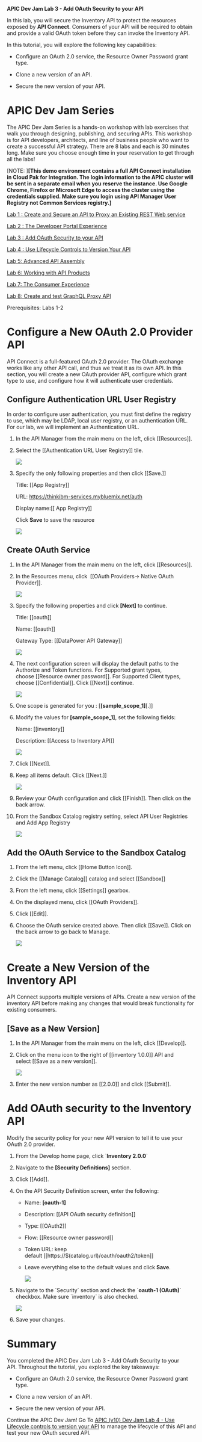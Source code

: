 **APIC Dev Jam Lab 3 - Add OAuth Security to your API**

In this lab, you will secure the Inventory API to protect the resources
exposed by **API Connect**. Consumers of your API will be required to
obtain and provide a valid OAuth token before they can invoke the
Inventory API.

In this tutorial, you will explore the following key capabilities:

-   Configure an OAuth 2.0 service, the Resource Owner Password grant
    type.

-   Clone a new version of an API.

-   Secure the new version of your API.

 APIC Dev Jam Series
==================================================================================================================================================================================================================

The APIC Dev Jam Series is a hands-on workshop with lab exercises that
walk you through designing, publishing, and securing APIs. This workshop
is for API developers, architects, and line of business people who want
to create a successful API strategy. There are 8 labs and each is 30
minutes long. Make sure you choose enough time in your reservation to
get through all the labs! 

[NOTE: ]**[This demo environment contains a
full API Connect installation in Cloud Pak for Integration. The login
information to the APIC cluster will be sent in a separate email when
you reserve the instance. Use Google Chrome, Firefox or Microsoft Edge
to access the cluster using the credentials supplied. Make sure you
login using API Manager User Registry not Common Services
registry.]**

[Lab 1 : Create and Secure an API to Proxy an Existing REST Web
service](https://integrationsuperhero.github.io/techcon2020/APICDevJam/Lab1)

[Lab 2 : The Developer Portal
Experience](https://integrationsuperhero.github.io/techcon2020/APICDevJam/Lab2)

[Lab 3 : Add OAuth Security to your
API](https://integrationsuperhero.github.io/techcon2020/APICDevJam/Lab3)

[Lab 4 : Use Lifecycle Controls to Version Your
API](https://integrationsuperhero.github.io/techcon2020/APICDevJam/Lab4)

[Lab 5: Advanced API
Assembly](https://integrationsuperhero.github.io/techcon2020/APICDevJam/Lab5)

[Lab 6: Working with API
Products](https://integrationsuperhero.github.io/techcon2020/APICDevJam/Lab6)

[Lab 7: The Consumer
Experience](https://integrationsuperhero.github.io/techcon2020/APICDevJam/Lab7)

[Lab 8: Create and test GraphQL Proxy
API](https://integrationsuperhero.github.io/techcon2020/APICDevJam/Lab8)


Prerequisites: Labs 1-2

 Configure a New OAuth 2.0 Provider API
=============================================================================================

API Connect is a full-featured OAuth 2.0 provider. The OAuth exchange
works like any other API call, and thus we treat it as its own API. In
this section, you will create a new OAuth provider API, configure which
grant type to use, and configure how it will authenticate user
credentials.

 Configure Authentication URL User Registry
--------------------------------------------------------------------------------------------------------------------------------------------------------------

In order to configure user authentication, you must first define the
registry to use, which may be LDAP, local user registry, or an
authentication URL. For our lab, we will implement an Authentication
URL.

1.  In the API Manager from the main menu on the left,
    click [[Resources]].

2.  Select the [[Authentication URL User
    Registry]] tile.

    ![](images/tutorial_html_ae58ee320d642047.png)

3.  Specify the only following properties and then
    click [[Save.]]

    Title: [[App Registry]]

    URL: <https://thinkibm-services.mybluemix.net/auth>

    Display name:[[ App Registry]]

    Click **Save** to save the resource

    ![](images/tutorial_html_ae75a185a7c7e950.png)

 Create OAuth Service
----------------------------------------------------------------------------------------------------------------------------------------

1.  In the API Manager from the main menu on the left,
    click [[Resources]].

2.  In the Resources menu, click  [[OAuth Providers-\> Native OAuth
    Provider]].

    ![](images/tutorial_html_f1fe85d169c1b8fc.png)

3.  Specify the following properties and
    click **[Next]** to continue.

    Title: [[oauth]]

    Name: [[oauth]]

    Gateway Type: [[DataPower API Gateway]]

    ![](images/tutorial_html_22f9d0d5c30f657d.png)

4.  The next configuration screen will display the default paths to the
    Authorize and Token functions. For Supported grant types,
    choose [[Resource owner
    password]].
    For Supported Client types,
    choose [[Confidential]].
    Click [[Next]] continue.

    ![](images/tutorial_html_2e278c6df90a639f.png)

5.  One scope is generated for you
    : [**[sample_scope_1]**[.]]

6.  Modify the values
    for **[sample_scope_1]**, set the
    following fields:

    Name: [[inventory]]

    Description: [[Access to Inventory API]]

    ![](images/tutorial_html_b42ee8bacaf23a4c.png)

7.  Click [[Next]].

8.  Keep all items default.
    Click [[Next.]]

    ![](images/tutorial_html_985e9dbc3a3f82c0.png)

9.  Review your OAuth configuration and
    click [[Finish]].
    Then click on the back arrow.

10. From the Sandbox Catalog registry setting, select API User
    Registries and Add App Registry

    ![](images/tutorial_html_c24f06de482a8ab5.png)

 Add the OAuth Service to the Sandbox Catalog
----------------------------------------------------------------------------------------------------------------------------------------------------------------

1.  From the left menu, click [[Home Button
    Icon]].

2.  Click the [[Manage
    Catalog]] catalog
    and select
    [[Sandbox]] 

3.  From the left menu,
    click [[Settings]]
    gearbox.

4.  On the displayed menu, click [[OAuth
    Providers]].

5.  Click [[Edit]].

6.  Choose the OAuth service created above. Then
    click [[Save]].
    Click on the back arrow to go back to Manage.

    ![](images/tutorial_html_6fa9961893476e8e.png)

 Create a New Version of the Inventory API
================================================================================================

API Connect supports multiple versions of APIs. Create a new version of
the inventory API before making any changes that would break
functionality for existing consumers. 

 [Save as a New Version]
-----------------------------------------------------------------------------------------------------------------------------------------

1.  In the API Manager from the main menu on the left,
    click [[Develop]].

2.  Click on the menu icon to the right of [[inventory
    1.0.0]] API
    and select [[Save as a new
    version]].  

    ![](images/tutorial_html_4f0d083547b597a4.png)

3.  Enter the new version number
    as [[2.0.0]] and
    click [[Submit]].

 Add OAuth security to the Inventory API
==============================================================================================

Modify the security policy for your new API version to tell it to use
your OAuth 2.0 provider.

1.  From the Develop home page, click \`**Inventory 2.0.0**\`

2.  Navigate to the **[Security
    Definitions]** section.

3.  Click [[Add]].

4.  On the API Security Definition screen, enter the following:

    -   Name: **[oauth-1]**

    -   Description: [[API OAuth security
        definition]]

    -   Type: [[OAuth2]]

    -   Flow: [[Resource owner
        password]]

    -   Token URL: keep
        default [[https://\$(catalog.url)/oauth/oauth2/token]]

    -   Leave everything else to the default values and
        click **Save**.  

        ![](images/tutorial_html_9b9f57dc81561ae7.png)

5.  Navigate to the \`Security\` section and check the \`**oauth-1
    (OAuth)**\` checkbox. Make sure \`inventory\` is also checked.  

    ![](images/tutorial_html_c8a8e86664fd2a1.png)

6.  Save your changes.

 Summary
==============================================================

You completed the APIC Dev Jam Lab 3 - Add OAuth Security to your
API. Throughout the tutorial, you explored the key takeaways:

-   Configure an OAuth 2.0 service, the Resource Owner Password grant
    type.

-   Clone a new version of an API.

-   Secure the new version of your API.

Continue the APIC Dev Jam! Go To [APIC (v10) Dev Jam Lab 4 - Use
Lifecycle controls to version your
API](https://integrationsuperhero.github.io/techcon2020/APICDevJam/Lab4) to
manage the lifecycle of this API and test your new OAuth secured API.
